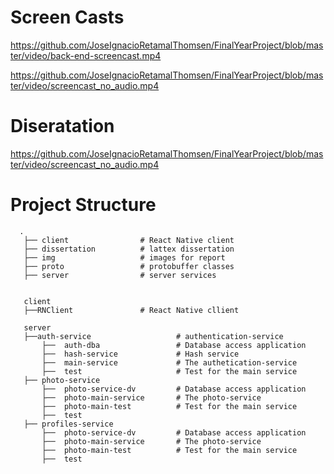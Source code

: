 # Screen Casts

https://github.com/JoseIgnacioRetamalThomsen/FinalYearProject/blob/master/video/back-end-screencast.mp4


https://github.com/JoseIgnacioRetamalThomsen/FinalYearProject/blob/master/video/screencast_no_audio.mp4


# Diseratation

https://github.com/JoseIgnacioRetamalThomsen/FinalYearProject/blob/master/video/screencast_no_audio.mp4

# Project Structure
      .
       ├── client                # React Native client
       ├── dissertation          # lattex dissertation
       ├── img                   # images for report
       ├── proto                 # protobuffer classes
       ├── server                # server services


       client
       ├──RNClient               # React Native cllient

       server
       ├──auth-service                   # authentication-service  
           ├──  auth-dba                 # Database access application
           ├──  hash-service             # Hash service
           ├──  main-service             # The authetication-service
           ├──  test                     # Test for the main service
       ├── photo-service
           ├──  photo-service-dv         # Database access application
           ├──  photo-main-service       # The photo-service
           ├──  photo-main-test          # Test for the main service 
           ├──  test     
       ├── profiles-service
           ├──  photo-service-dv         # Database access application
           ├──  photo-main-service       # The photo-service
           ├──  photo-main-test          # Test for the main service 
           ├──  test
